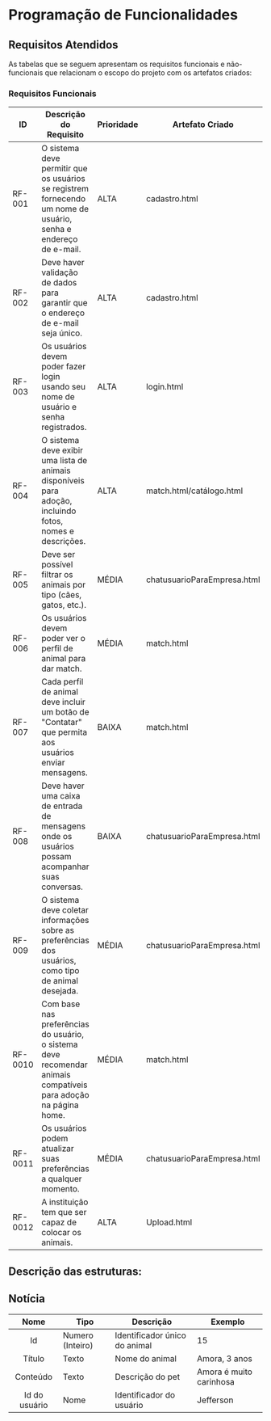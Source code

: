 # Programação de Funcionalidades


## Requisitos Atendidos

As tabelas que se seguem apresentam os requisitos funcionais e não-funcionais que relacionam o escopo do projeto com os artefatos criados:

### Requisitos Funcionais

|ID    | Descrição do Requisito | Prioridade | Artefato Criado |
|------|------------------------|------------|-----------------|
|RF-001| O sistema deve permitir que os usuários se registrem fornecendo um nome de usuário, senha e endereço de e-mail. | ALTA | cadastro.html |
|RF-002| Deve haver validação de dados para garantir que o endereço de e-mail seja único.  | ALTA | cadastro.html |
|RF-003| Os usuários devem poder fazer login usando seu nome de usuário e senha registrados. |ALTA| login.html |
|RF-004| O sistema deve exibir uma lista de animais disponíveis para adoção, incluindo fotos, nomes e descrições. |ALTA| match.html/catálogo.html |
|RF-005| Deve ser possível filtrar os animais por tipo (cães, gatos, etc.). |MÉDIA| chatusuarioParaEmpresa.html|
|RF-006| Os usuários devem poder ver o perfil de animal para dar match. |MÉDIA| match.html |
|RF-007| Cada perfil de animal deve incluir um botão de "Contatar" que permita aos usuários enviar mensagens. |BAIXA| match.html |
|RF-008| Deve haver uma caixa de entrada de mensagens onde os usuários possam acompanhar suas conversas. |BAIXA|chatusuarioParaEmpresa.html|
|RF-009| O sistema deve coletar informações sobre as preferências dos usuários, como tipo de animal desejada. | MÉDIA |chatusuarioParaEmpresa.html|
|RF-0010| Com base nas preferências do usuário, o sistema deve recomendar animais compatíveis para adoção na página home. | MÉDIA |match.html|
|RF-0011| Os usuários podem atualizar suas preferências a qualquer momento. | MÉDIA | chatusuarioParaEmpresa.html |
|RF-0012| A instituição tem que ser capaz de colocar os animais. | ALTA | Upload.html |
## Descrição das estruturas:

## Notícia
|  **Nome**      | **Tipo**          | **Descrição**                             | **Exemplo**                                    |
|:--------------:|-------------------|-------------------------------------------|------------------------------------------------|
| Id             | Numero (Inteiro)  | Identificador único do animal           | 15                                              |
| Título         | Texto             | Nome do animal                         | Amora, 3 anos                                   |
| Conteúdo       | Texto             | Descrição do pet                       | Amora é muito carinhosa                            |
| Id do usuário  | Nome  | Identificador do usuário  |Jefferson                                              |

